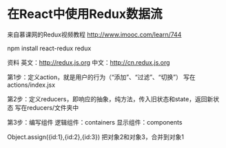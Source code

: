 # 在React中使用Redux数据流

来自慕课网的Redux视频教程
http://www.imooc.com/learn/744

npm install react-redux redux

资料
英文：http://redux.js.org
中文：http://cn.redux.js.org


第1步：定义action，就是用户的行为（“添加”、“过滤”、“切换”）
    写在actions/index.jsx

第2步：定义reducers，即响应的抽象，纯方法，传入旧状态和state，返回新状态
    写在reducers/文件夹中

第3步：编写组件
    逻辑组件：containers
    显示组件：components

Object.assign({id:1},{id:2},{id:3})
把对象2和对象3，合并到对象1














